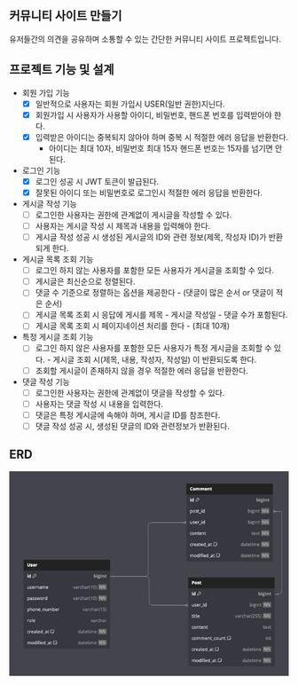 ## 커뮤니티 사이트 만들기
유저들간의 의견을 공유하며 소통할 수 있는 간단한 커뮤니티 사이트 프로젝트입니다.

## 프로젝트 기능 및 설계
- 회원 가입 기능
  - [x] 일반적으로 사용자는 회원 가입시 USER(일반 권한)지닌다.
  - [x] 회원가입 시 사용자가 사용할 아이디, 비밀번호, 핸드폰 번호를 입력받아야 한다.
  - [x] 입력받은 아이디는 중복되지 않아야 하며 중복 시 적절한 에러 응답을 반환한다. 
      - 아이디는 최대 10자, 비밀번호 최대 15자 핸드폰 번호는 15자를 넘기면 안된다.

- 로그인 기능
  - [x] 로그인 성공 시 JWT 토큰이 발급된다.
  - [x] 잘못된 아이디 또는 비밀번호로 로그인시 적절한 에러 응답을 반환한다. 

- 게시글 작성 기능
    - [ ] 로그인한 사용자는 권한에 관계없이 게시글을 작성할 수 있다.
    - [ ] 사용자는 게시글 작성 시 제목과 내용을 입력해야 한다.
    - [ ] 게시글 작성 성공 시 생성된 게시글의 ID와 관련 정보(제목, 작성자 ID)가 반환되게 한다.

- 게시글 목록 조회 기능
  - [ ] 로그인 하지 않는 사용자를 포함한 모든 사용자가 게시글을 조회할 수 있다.
  - [ ] 게시글은 최신순으로 정렬된다.
  - [ ] 댓글 수 기준으로 정렬하는 옵션을 제공한다 - (댓글이 많은 순서 or 댓글이 적은 순서)
  - [ ] 게시글 목록 조회 시 응답에 게시를 제목 - 게시글 작성일 - 댓글 수가 포함된다.
  - [ ] 게시글 목록 조회 시 페이지네이션 처리를 한다 - (최대 10개)
  
- 특정 게시글 조회 기능
  - [ ] 로그인 하지 않은 사용자를 포함한 모든 사용자가 특정 게시글을 조회할 수 있다. - 게시글 조회 시(제목, 내용, 작성자, 작성일) 이 반환되도록 한다.
  - [ ] 조회할 게시글이 존재하지 않을 경우 적절한 에러 응답을 반환한다.

- 댓글 작성 기능
  - [ ] 로그인한 사용자는 권한에 관계없이 댓글을 작성할 수 있다.
  - [ ] 사용자는 댓글 작성 시 내용을 입력한다.
  - [ ] 댓글은 특정 게시글에 속해야 하며, 게시글 ID를 참조한다.
  - [ ] 댓글 작성 성공 시, 생성된 댓글의 ID와 관련정보가 반환된다.
  
## ERD
![img_1.png](img_1.png)


